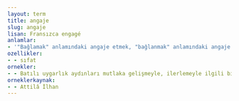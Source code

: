 ```yaml
---
layout: term
title: angaje
slug: angaje
lisan: Fransızca engagé
anlamlar:
- '"Bağlamak" anlamındaki angaje etmek, "bağlanmak" anlamındaki angaje olmak birleşik fiillerinde geçen bir söz'
ozellikler:
- - sıfat
ornekler:
- - Batılı uygarlık aydınları mutlaka gelişmeyle, ilerlemeyle ilgili bir akıma angaje olmaya itti.
orneklerkaynak:
- - Attilâ İlhan
---
```

